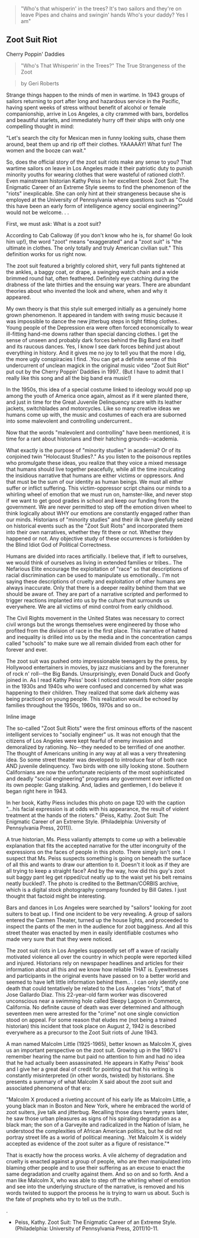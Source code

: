 > "Who's that whisperin' in the trees?
It's two sailors and they're on leave
Pipes and chains and swingin' hands
Who's your daddy? Yes I am"

## Zoot Suit Riot
Cherry Poppin' Daddies

> "Who's That Whisperin' in the Trees?"
The True Strangeness of the Zoot

> by Geri Roberts

Strange things happen to the minds of men in wartime. In 1943 groups of sailors returning to port after long and hazardous service in the Pacific, having spent weeks of stress without benefit of alcohol or female companionship, arrive in Los Angeles, a city crammed with bars, bordellos and beautiful starlets, and immediately hurry off their ships with only one compelling thought in mind:

"Let's search the city for Mexican men in funny looking suits, chase them around, beat them up and rip off their clothes.  YAAAAAY!  What fun!  The women and the booze can wait."

So, does the official story of the zoot suit riots make any sense to you?  That wartime sailors on leave in Los Angeles made it their patriotic duty to punish minority youths for wearing clothes that were wasteful of rationed cloth?. Even mainstream historian Kathy Peiss in her excellent book Zoot Suit: The Enigmatic Career of an Extreme Style seems to find the phenomenon of the "riots" inexplicable.  She can only hint at their strangeness because she is employed at the University of Pennsylvania where questions such as "Could this have been an early form of intelligence agency social engineering?" would not be welcome.    .   .

First, we must ask:  What is a zoot suit?

According to Cab Calloway (if you don't know who he is, for shame!  Go look him up!), the word "zoot" means "exaggerated" and a "zoot suit" is "the ultimate in clothes.  The only totally and truly American civilian suit."  This definition works for us right now.


The zoot suit featured a brightly colored shirt, very full pants tightened at the ankles, a baggy coat, or drape, a swinging watch chain and a wide brimmed round hat, often feathered.  Definitely eye catching during the drabness of the late thirties and the ensuing war years.  There are abundant theories about who invented the look and where, when and why it appeared.

My own theory is that this style suit emerged initially as a genuinely home grown phenomenon.  It appeared in tandem with swing music because it was impossible to dance the new jitterbug steps in tight fitting clothes..  Young people of the Depression era were often forced economically to wear ill-fitting hand-me downs rather than special dancing clothes.  I get the sense of unseen and probably dark forces behind the Big Band era itself and its raucous dances.  Yes, I know I see dark forces behind just about everything in history.  And it gives me no joy to tell you that the more I dig, the more ugly conspiracies I find.  .You can get a definite sense of this undercurrent of unclean magick in the original music video "Zoot Suit Riot" put out by the Cherry Poppin' Daddies in 1997.. (But I have to admit that I really like this song and all the big band era music!)

In the 1950s, this idea of a special costume linked to ideology would pop up among the youth of America once again, almost as if it were planted there, and just in time for the Great Juvenile Delinquency scare with its leather jackets, switchblades and motorcycles.  Like so many creative ideas we humans come up with, the music and costumes of each era are suborned into some malevolent and controlling undercurrent..

Now that the words "malevolent and controlling" have been mentioned, it is time for a rant about historians and their hatching grounds--academia.

What exactly is the purpose of "minority studies" in academia? Or of its conjoined twin "Holocaust Studies?."  As you listen to the poisonous reptiles who promulgate these ideas, you realize that they voice a mixed message that humans should live together peacefully, while all the time inculcating the insidious narrative that humans are either victims or oppressors.  And that must be the sum of our identity as human beings. We must all either suffer or inflict suffering. This victim-oppressor script chains our minds to a whirling wheel of emotion that we must run on, hamster-like, and never stop if we want to get good grades in school and keep our funding from the government.  We are never permitted to step off the emotion driven wheel to think logically about WHY our emotions are constantly engaged rather than our minds.  Historians of "minority studies" and their ilk have gleefully seized on historical events such as the "Zoot Suit Riots" and incorporated them into their own narratives, whether they fit there or not.  Whether they happened or not.  Any objective study of these occurrences is forbidden by the Blind Idiot God of Political Correctness.

Humans are divided into races artificially.  I believe that, if left to ourselves, we would think of ourselves as living in extended families or tribes.. The Nefarious Elite encourage the exploitation of "race" so that descriptions of racial discrimination can be used to manipulate us emotionally.. I'm not saying these descriptions of cruelty and exploitation of other humans are always inaccurate.  Only that there is a deeper reality behind them that we should be aware of.  They are part of a narrative scripted and performed to trigger reactions implanted into us by the culture that surrounds us everywhere. We are all victims of mind control from early childhood.

The Civil Rights movement in the United States was necessary to correct civil wrongs but the wrongs themselves were engineered by those who profited from the division of race in the first place.  This narrative of hatred and inequality is drilled into us by the media and in the concentration camps called "schools" to make sure we all remain divided from each other for forever and ever.

The zoot suit was pushed onto impressionable teenagers by the press, by Hollywood entertainers in movies, by jazz musicians and by the forerunner of rock n' roll--the Big Bands.  Unsurprisingly, even Donald Duck and Goofy joined in.  As I read Kathy Peiss' book I noticed statements from older people in the 1930s and 1940s who were confused and concerned by what was happening to their children.  They realized that some dark alchemy was being practiced on young people.  This realization would be echoed by families throughout the 1950s, 1960s, 1970s and so on..

Inline image

The so-called "Zoot Suit Riots" were the first ominous efforts of the nascent intelligent services to "socially engineer" us.  It was not enough that the citizens of Los Angeles were kept fearful of enemy invasion and demoralized by rationing.  No--they needed to be terrified of one another.  The thought of Americans uniting in any way at all was a very threatening idea.  So some street theater was developed to introduce fear of both race AND juvenile delinquency.  Two birds with one silly looking stone.  Southern Californians are now the unfortunate recipients of the most sophisticated and deadly "social engineering" programs any government ever inflicted on its own people:  Gang stalking.  And, ladies and gentlemen, I do believe it began right here in 1943.


In her book, Kathy Piess includes this photo on page 120 with the caption "...his facial expression is at odds with his
appearance, the result of violent treatment at the hands of the rioters."  (Peiss, Kathy.  Zoot Suit:  The Enigmatic Career of an Extreme Style.  (Philadelphia:  University of Pennsylvania Press, 2011)).

A true historian, Ms. Piess valiantly attempts to come up with a believable explanation that fits the accepted narrative for the utter incongruity of the expressions on the faces of people in this photo.  There simply isn't one. I suspect that Ms. Peiss suspects something is going on beneath the surface of all this and wants to draw our attention to it. Doesn't it look as if they are all trying to keep a straight face?  And by the way, how did this guy's zoot suit baggy pant leg get ripped/cut neatly up to the waist yet his belt remains neatly buckled?. The photo is credited to the Bettman/CORBIS archive, which is a digital stock photography company founded by Bill Gates.  I just thought that factoid might be interesting.

Bars and dances in Los Angeles were searched by "sailors" looking for zoot suiters to beat up.  I find one incident to be very revealing.  A group of sailors entered the Carmen Theater, turned up the house lights, and proceeded to inspect the pants of the men in the audience for zoot bagginess.  And all this street theater was enacted by men in easily identifiable costumes who made very sure that that they were noticed.

The zoot suit riots in Los Angeles supposedly set off a wave of racially motivated violence all over the country in which people were reported  killed and injured.  Historians rely on newspaper headlines and articles for their information about all this and we know how reliable THAT is. Eyewitnesses and participants in the original events have passed on to a better world and seemed to have left little information behind them..   .
I can only identify one death that could tentatively be related to the Los Angeles "riots", that of Jose Gallardo Diaz.  This 22-year-old farm worker was discovered unconscious near a swimming hole called Sleepy Lagoon in Commerce, California. No definite cause of death was ever determined and although seventeen men were arrested for the "crime" not one single conviction stood on appeal.  For some reason that eludes me (not being a trained historian) this incident that took place on August 2, 1942 is described everywhere as a precursor to the Zoot Suit riots of June 1943.

A man named Malcolm Little (1925-1965), better known as Malcolm X, gives us an important perspective on the zoot suit. Growing up in the 1960's I remember hearing the name but paid no attention to him and had no idea that he had actually been assassinated.  He appears in Kathy Peiss' book and I give her a great deal of credit for pointing out that his writing is constantly misinterpreted (in other words, twisted) by historians.  She presents a summary of what Malcolm X said about the zoot suit and associated phenomena of that era:

"Malcolm X produced a riveting account of his early life as Malcolm Little, a young black man in Boston and New York, where he embraced the world of zoot suiters, jive talk and jitterbug.  Recalling those days twenty years later, he saw those urban pleasures as signs of his spiraling degradation as a black man; the son of a Garveyite and radicalized in the Nation of Islam, he understood the complexities of African American politics, but he did not portray street life as a world of political meaning.  .Yet Malcolm X is widely accepted as evidence of the zoot suiter as a figure of resistance."*

That is exactly how the process works.  A vile alchemy of degradation and cruelty is enacted against a group of people, who are then manipulated into blaming other people and to use their suffering as an excuse to enact the same degradation and cruelty against them.  And so on and so forth. And a man like Malcolm X, who was able to step off the whirling wheel of emotion and see into the underlying structure of the narrative, is removed and his words twisted to support the process he is trying to warn us about.  Such is the fate of prophets who try to tell us the truth..

.
* Peiss, Kathy.  Zoot Suit:  The Enigmatic Career of an Extreme Style.  (Philadelphia:  University of Pennsylvania Press, 2011)10-11.